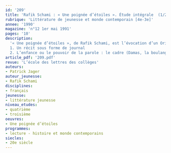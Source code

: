 ```yaml
---
id: '209'
title: 'Rafik Schami : « Une poignée d’étoiles ». Étude intégrale  (1/2)'
rubrique: 'Littérature de jeunesse et monde contemporain [4e-3e]'
annee: '1990'
magazine: 'n°12 1er mai 1991'
pages: '10'
description: 
  '« Une poignée d’étoiles », de Rafik Schami, est l’évocation d’un Orient traditionnel en même temps qu’un roman d’apprentissage. C’est aussi un livre qui montre l’importance de la parole et de la poésie dans la culture arabe (cf. les « Mille et Une Nuits »)…
  1. Un récit sous forme de journal
  2. L’enfance ou le pouvoir de la parole : le cadre (Damas, la boulangerie), les personnages, les faits de civilisation (le problème palestinien, le Liban, la langue arabe, le marc de café, etc.), vocabulaire, le pouvoir de la parole…'
article_pdf: '209.pdf'
revue: 'L’école des lettres des collèges'
auteurs:
- Patrick Jager
auteur_jeunesse:
- Rafik Schami
disciplines:
- français
jeunesse:
- littérature jeunesse
niveau_etudes:
- quatrième
- troisième
oeuvres:
- Une poignée d’étoiles
programmes:
- lecture - histoire et monde contemporains
siecles:
- 20e siècle
---
```

